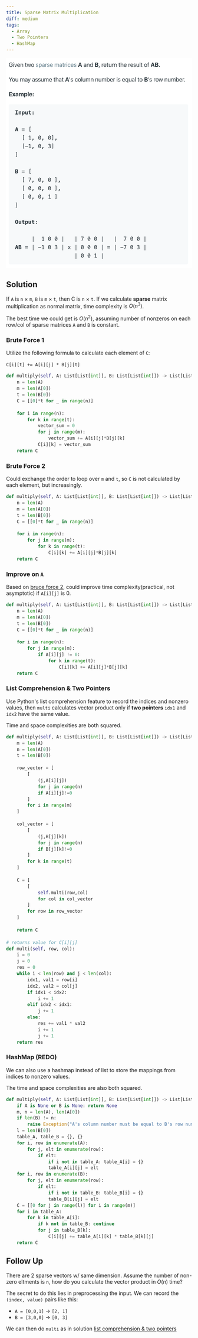 ```yaml
---
title: Sparse Matrix Multiplication
diff: medium
tags:
  - Array
  - Two Pointers
  - HashMap
---
```


<img class="medium-zoom" src="/algo/sparse-matrix-multiplication.png" alt="https://leetcode.com/problems/sparse-matrix-multiplication">

## Solution

If `A` is `n` $\times$ `m`, `B` is `m` $\times$ `t`, then C is `n` $\times$ `t`. If we calculate **sparse** matrix multiplication as normal matrix, time complexity is $O(n^3)$.

The best time we could get is $O(n^2)$, assuming number of nonzeros on each row/col of sparse matrices `A` and `B` is constant.

### Brute Force 1

Utilize the following formula to calculate each element of `C`:

`C[i][t] += A[i][j] * B[j][t]`

```py
def multiply(self, A: List[List[int]], B: List[List[int]]) -> List[List[int]]:
    n = len(A)
    m = len(A[0])
    t = len(B[0])
    C = [[0]*t for _ in range(n)]

    for i in range(n):
        for k in range(t):
            vector_sum = 0
            for j in range(m):
                vector_sum += A[i][j]*B[j][k]
            C[i][k] = vector_sum
    return C
```

### Brute Force 2

Could exchange the order to loop over `m` and `t`, so `C` is not calculated by each element, but increasingly.

```py
def multiply(self, A: List[List[int]], B: List[List[int]]) -> List[List[int]]:
    n = len(A)
    m = len(A[0])
    t = len(B[0])
    C = [[0]*t for _ in range(n)]

    for i in range(n):
        for j in range(m):
            for k in range(t):
                C[i][k] += A[i][j]*B[j][k]
    return C
```

### Improve on `A`

Based on [bruce force 2](#brute-force-2), could improve time complexity(practical, not asymptotic) if `A[i][j]` is 0.

```py
def multiply(self, A: List[List[int]], B: List[List[int]]) -> List[List[int]]:
    n = len(A)
    m = len(A[0])
    t = len(B[0])
    C = [[0]*t for _ in range(n)]

    for i in range(n):
        for j in range(m):
            if A[i][j] != 0:
                for k in range(t):
                    C[i][k] += A[i][j]*B[j][k]
    return C
```

### List Comprehension & Two Pointers

Use Python's list comprehension feature to record the indices and nonzero values, then `multi` calculates vector product only if **two pointers** `idx1` and `idx2` have the same value.

Time and space complexities are both squared.

```py
def multiply(self, A: List[List[int]], B: List[List[int]]) -> List[List[int]]:
    m = len(A)
    n = len(A[0])
    t = len(B[0])

    row_vector = [
        [
            (j,A[i][j])
            for j in range(n)
            if A[i][j]!=0
        ]
        for i in range(m)
    ]

    col_vector = [
        [
            (j,B[j][k])
            for j in range(n)
            if B[j][k]!=0
        ]
        for k in range(t)
    ]

    C = [
        [
            self.multi(row,col)
            for col in col_vector
        ]
        for row in row_vector
    ]

    return C

# returns value for C[i][j]
def multi(self, row, col):
    i = 0
    j = 0
    res = 0
    while i < len(row) and j < len(col):
        idx1, val1 = row[i]
        idx2, val2 = col[j]
        if idx1 < idx2:
            i += 1
        elif idx2 < idx1:
            j += 1
        else:
            res += val1 * val2
            i += 1
            j += 1
    return res
```

### HashMap (REDO)

We can also use a hashmap instead of list to store the mappings from indices to nonzero values.

The time and space complexities are also both squared.

```py
def multiply(self, A: List[List[int]], B: List[List[int]]) -> List[List[int]]:
    if A is None or B is None: return None
    m, n = len(A), len(A[0])
    if len(B) != n:
        raise Exception("A's column number must be equal to B's row number.")
    l = len(B[0])
    table_A, table_B = {}, {}
    for i, row in enumerate(A):
        for j, elt in enumerate(row):
            if elt:
                if i not in table_A: table_A[i] = {}
                table_A[i][j] = elt
    for i, row in enumerate(B):
        for j, elt in enumerate(row):
            if elt:
                if i not in table_B: table_B[i] = {}
                table_B[i][j] = elt
    C = [[0 for j in range(l)] for i in range(m)]
    for i in table_A:
        for k in table_A[i]:
            if k not in table_B: continue
            for j in table_B[k]:
                C[i][j] += table_A[i][k] * table_B[k][j]
    return C
```

## Follow Up

There are 2 sparse vectors w/ same dimension. Assume the number of non-zero eltments is `n`, how do you calculate the vector product in $O(n)$ time?

The secret to do this lies in preprocessing the input. We can record the `(index, value)` pairs like this:

- `A = [0,0,1]` $\rightarrow$ `[2, 1]`
- `B = [3,0,0]` $\rightarrow$ `[0, 3]`

We can then do `multi` as in solution [list comprehension & two pointers](#list-comprehension-two-pointers)
